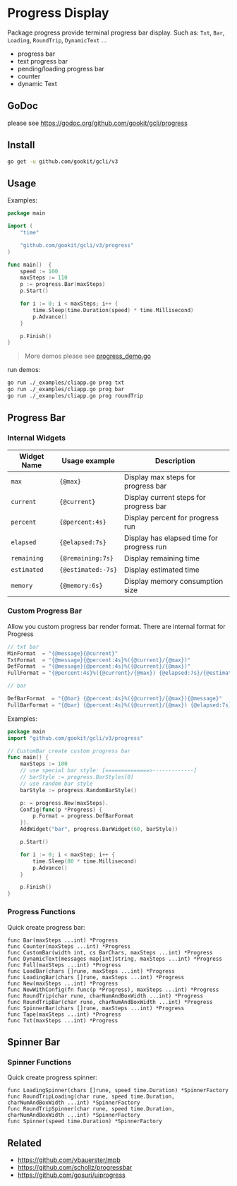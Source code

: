 # Progress Display

Package progress provide terminal progress bar display. Such as: `Txt`, `Bar`, `Loading`, `RoundTrip`, `DynamicText` ...

- progress bar
- text progress bar
- pending/loading progress bar
- counter
- dynamic Text

## GoDoc

please see https://godoc.org/github.com/gookit/gcli/progress

## Install

```bash
go get -u github.com/gookit/gcli/v3
```

## Usage

Examples:

```go
package main

import (
	"time"

	"github.com/gookit/gcli/v3/progress"
)

func main()  {
	speed := 100
	maxSteps := 110
	p := progress.Bar(maxSteps)
	p.Start()

	for i := 0; i < maxSteps; i++ {
		time.Sleep(time.Duration(speed) * time.Millisecond)
		p.Advance()
	}

	p.Finish()
}
```

> More demos please see [progress_demo.go](../_examples/cmd/progress_demo.go)

run demos:

```bash
go run ./_examples/cliapp.go prog txt
go run ./_examples/cliapp.go prog bar
go run ./_examples/cliapp.go prog roundTrip
```

## Progress Bar

### Internal Widgets

 Widget Name | Usage example      | Description                               
-------------|--------------------|-------------------------------------------
 `max`       | `{@max}`           | Display max steps for progress bar        
 `current`   | `{@current}`       | Display current steps for progress bar    
 `percent`   | `{@percent:4s}`    | Display percent for progress run          
 `elapsed`   | `{@elapsed:7s}`    | Display has elapsed time for progress run 
 `remaining` | `{@remaining:7s}`  | Display remaining time                    
 `estimated` | `{@estimated:-7s}` | Display estimated time                    
 `memory`    | `{@memory:6s}`     | Display memory consumption size           

### Custom Progress Bar

Allow you custom progress bar render format. There are internal format for Progress

```go
// txt bar
MinFormat  = "{@message}{@current}"
TxtFormat  = "{@message}{@percent:4s}%({@current}/{@max})"
DefFormat  = "{@message}{@percent:4s}%({@current}/{@max})"
FullFormat = "{@percent:4s}%({@current}/{@max}) {@elapsed:7s}/{@estimated:-7s} {@memory:6s}"

// bar

DefBarFormat  = "{@bar} {@percent:4s}%({@current}/{@max}){@message}"
FullBarFormat = "{@bar} {@percent:4s}%({@current}/{@max}) {@elapsed:7s}/{@estimated:-7s} {@memory:6s}"
```

Examples:

```go
package main
import "github.com/gookit/gcli/v3/progress"

// CustomBar create custom progress bar
func main() {
    maxSteps := 100
	// use special bar style: [==============>-------------]
	// barStyle := progress.BarStyles[0]
	// use random bar style
	barStyle := progress.RandomBarStyle()

	p: = progress.New(maxSteps).
	Config(func(p *Progress) {
		p.Format = progress.DefBarFormat
	}).
	AddWidget("bar", progress.BarWidget(60, barStyle))

	p.Start()

	for i := 0; i < maxStep; i++ {
		time.Sleep(80 * time.Millisecond)
		p.Advance()
	}

	p.Finish()
}
```

### Progress Functions

Quick create progress bar:

```text
func Bar(maxSteps ...int) *Progress
func Counter(maxSteps ...int) *Progress
func CustomBar(width int, cs BarChars, maxSteps ...int) *Progress
func DynamicText(messages map[int]string, maxSteps ...int) *Progress
func Full(maxSteps ...int) *Progress
func LoadBar(chars []rune, maxSteps ...int) *Progress
func LoadingBar(chars []rune, maxSteps ...int) *Progress
func New(maxSteps ...int) *Progress
func NewWithConfig(fn func(p *Progress), maxSteps ...int) *Progress
func RoundTrip(char rune, charNumAndBoxWidth ...int) *Progress
func RoundTripBar(char rune, charNumAndBoxWidth ...int) *Progress
func SpinnerBar(chars []rune, maxSteps ...int) *Progress
func Tape(maxSteps ...int) *Progress
func Txt(maxSteps ...int) *Progress
```

## Spinner Bar

### Spinner Functions

Quick create progress spinner:

```text
func LoadingSpinner(chars []rune, speed time.Duration) *SpinnerFactory
func RoundTripLoading(char rune, speed time.Duration, charNumAndBoxWidth ...int) *SpinnerFactory
func RoundTripSpinner(char rune, speed time.Duration, charNumAndBoxWidth ...int) *SpinnerFactory
func Spinner(speed time.Duration) *SpinnerFactory
```

## Related

- https://github.com/vbauerster/mpb
- https://github.com/schollz/progressbar
- https://github.com/gosuri/uiprogress